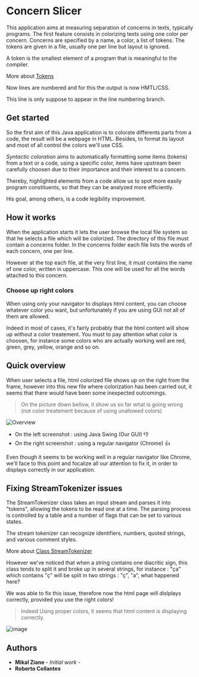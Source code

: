 # Concern Slicer

This application aims at measuring separation of concerns in texts, typically programs.
The first feature consists in colorizing texts using one color per concern.
Concerns are specified by a name, a color, a list of tokens.
The tokens are given in a file, usually one per line but layout is ignored.

A token is the smallest element of a program that is meaningful to the compiler.

More about [Tokens](https://www.edureka.co/blog/tokens-in-java/)

Now lines are numbered and for this the output is now HMTL/CSS.

This line is only suppose to appear in the line numbering branch.

## Get started

So the first aim of this Java application is to colorate differents parts from a code, the result will be  a webpage in HTML.
Besides, to format its layout and most of all control the colors we'll use CSS.

*Syntactic coloration* aims to automatically formatting some items (tokens) from a text or a code, 
using a specific color, items have upstream been carefully choosen due to their importance 
and their interest to a concern.    

Thereby, highlighted elements from a code allow us to spot more easily program constituents, 
so that they can be analyzed more efficiently.

His goal, among others,  is a code  legibility improvement.


## How it works

When the application starts it lets the user browse the local file system so that he selects a file which will be colorized.
The directory of this file must contain a concerns folder.
In the concerns folder each file lists the words of each concern, one per line. 

However at the top each file, at the very first line, it must contains the name of one color, written in uppercase. This one will be used for all the words attached to this concern.

### Choose up right colors

When using only your navigator to displays html content, you can choose whatever color you want, but unfortunately if you are using GUI not all of them are allowed.

Indeed in most of cases, it's fairly probably that the html content will show up without a color treatement. You must to pay attention what color is choosen, for instance some colors who are actually working well are red, green, grey, yellow, orange and so on. 


## Quick overview

When user selects a file, html colorized file shows up on the right from the frame, however
into this new file where colorization has been carried out, it seems that there would have been some
inexpected outcomings.

>On the picture down bellow, it show us so far what is going wrong (not color treatement because of using unallowed colors)
 
![Overview](https://user-images.githubusercontent.com/56639090/83023498-48963f00-a02d-11ea-9e7f-b1297ad37b0f.png)

- On the left screenshot : using Java Swing (Our GUI) :thumbsdown:                                
- On the right screenshot : using a regular navigator (Chrome) :thumbsup: 

Even though it seems to be working well in a regular navigator like Chrome, we'll face to this point
and focalize all our attention to fix it, in order to displays correctly in our application.

## Fixing StreamTokenizer issues

The StreamTokenizer class takes an input stream and parses it into "tokens", allowing the tokens to be read one at a time. The parsing process is controlled by a table and a number of flags that can be set to various states. 

The stream tokenizer can recognize identifiers, numbers, quoted strings, and various comment styles.

More about  [Class StreamTokenizer](https://docs.oracle.com/javase/7/docs/api/java/io/StreamTokenizer.html) 

However we've noticed that when a string contains one diacritic sign, this class tends to split it and broke up in several strings, for instance : "ça" which contains "ç" will be split in two strings : "ç", "a", what happened here? 

We was able to fix this issue, therefore now the html page will dislplays correctly, 
provided you use the right colors! 

>Indeed Using proper colors, it seems that html content is displaying correctly.

![image](https://user-images.githubusercontent.com/56639090/84497310-d3726d00-acae-11ea-9991-241f0f8e77a6.png)

## Authors 
- __Mikal Ziane__ - *Initial work* -
- __Roberto Collantes__
